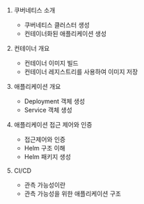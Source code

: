 1. 쿠버네티스 소개
    - 쿠버네티스 클러스터 생성
    - 컨테이너화된 애플리케이션 생성

2. 컨테이너 개요
    - 컨테이너 이미지 빌드
    - 컨테이너 레지스트리를 사용하여 이미지 저장

3. 애플리케이션 개요
    - Deployment 객체 생성
    - Service 객체 생성

4. 애플리케이션 접근 제어와 인증
    - 접근제어와 인증
    - Helm 구조 이해
    - Helm 패키지 생성

5. CI/CD
    - 관측 가능성이란
    - 관측 가능성을 위한 애플리케이션 구조
